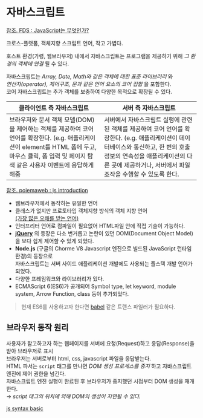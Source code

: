 # 자바스크립트

[참조. FDS : JavaScript는 무엇인가?](https://github.com/yamoo9/FDS/blob/4th/LECTURE/DAY05/JavaScript.md) 

크로스-플랫폼, 객체지향 스크립트 언어, 작고 가볍다.

호스트 환경(가령, 웹브라우저) 내에서 자바스크립트는 프로그램을 제공하기 위해 _그 환경의 객체에 연결_ 될 수 있다.  

자바스크립트는 _Array, Date, Math와 같은 객체에 대한 표준 라이브러리_ 와  
_연산자(operator), 제어구조, 문과 같은 언어 요소의 코어 집합_ 을 포함한다.  
코어 자바스크립트는 추가 객체를 보충하여 다양한 목적으로 확장될 수 있다.

| 클라이언트 측 자바스크립트 | 서버 측 자바스크립트 |
| ------------------------ | ------------------ |
| 브라우저와 문서 객체 모델(DOM)을 제어하는 객체를 제공하여 코어 언어를 확장한다. (e.g. 애플리케이션이 element를 HTML 폼에 두고, 마우스 클릭, 폼 입력 및 페이지 탐색 같은 사용자 이벤트에 응답하게 해줌 | 서버에서 자바스크립트 실행에 관련된 객체를 제공하여 코어 언어를 확장한다. (e.g. 애플리케이션이 데이터베이스와 통신하고, 한 번의 호출 정보의 연속성을 애플리케이션의 다른 곳에 제공하거나, 서버에서 파일 조작을 수행할 수 있도록 한다. |
 
[참조. poiemaweb : js introduction](http://poiemaweb.com/js-introduction)

* 웹브라우저에서 동작하는 유일한 언어
* 클래스가 없지만 프로토타입 객체지향 방식의 객체 지향 언어  
[(가장 많은 오해를 받는 언어)](http://javascript.crockford.com/javascript.html)
* 인터프리터 언어로 컴파일이 필요없어 HTML파일 안에 직접 기술이 가능하다.
* **[jQuery](https://jquery.com/)** 의 등장은 다소 번거롭고 논란이 있던 DOM(Document Object Model)을 보다 쉽게 제어할 수 있게 되었다.
* **Node.js** (구글의 Chorme V8 Javascript 엔진으로 빌드된 JavaScript 런타임 환경)의 등장으로  
 자바스크립트는 서버 사이드 애플리케이션 개발에도 사용되는 풀스택 개발 언어가 되었다.
* 다양한 프레임워크와 라이브러리가 있다.
* ECMAScript 6(ES6)가 공개되어 Symbol type, let keyword, module system, Arrow Function, class 등이 추가되었다.

> 현재 ES6를 사용하고자 한다면 [babel](https://babeljs.io/) 같은 트랜스 파일러가 필요하다.

## 브라우저 동작 원리

사용자가 참고하고자 하는 웹페이지를 서버에 요청(Request)하고 응답(Response)을 받아 브라우저로 표시  
브라우저는 서버로부터 html, css, javascript 파일을 응답받는다.  
HTML 파서는 `script` 태그를 만나면 _DOM 생성 프로세스를 중지_ 하고 자바스크립트 엔진에 제어 권한을 넘긴다.  
자바스크립트 엔진 실행이 완료된 후 브라우저가 중지했던 시점부터 DOM 생성을 재개한다.  
→ _script 태그의 위치에 의해 DOM의 생성이 지연될 수 있다._

[js syntax basic](http://poiemaweb.com/js-syntax-basics)